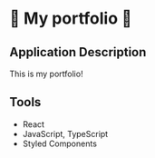 # 🌸 My portfolio 🌸

## Application Description

This is my portfolio!

## Tools
- React
- JavaScript, TypeScript
- Styled Components
